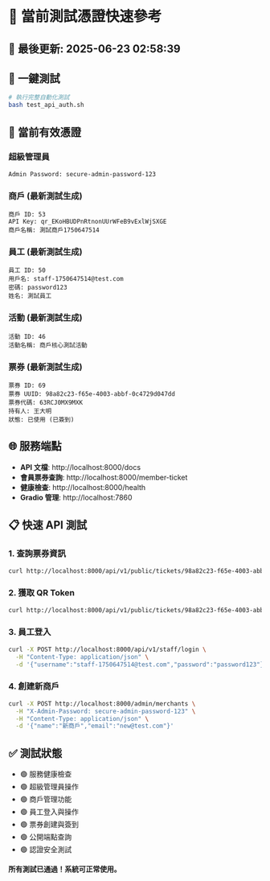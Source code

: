 # 🔐 當前測試憑證快速參考

## 📅 最後更新: 2025-06-23 02:58:39

## 🚀 一鍵測試
```bash
# 執行完整自動化測試
bash test_api_auth.sh
```

## 🔑 當前有效憑證

### 超級管理員
```
Admin Password: secure-admin-password-123
```

### 商戶 (最新測試生成)
```
商戶 ID: 53
API Key: qr_EKoHBUDPnRtnonUUrWFeB9vExlWjSXGE
商戶名稱: 測試商戶1750647514
```

### 員工 (最新測試生成)
```
員工 ID: 50
用戶名: staff-1750647514@test.com
密碼: password123
姓名: 測試員工
```

### 活動 (最新測試生成)
```
活動 ID: 46
活動名稱: 商戶核心測試活動
```

### 票券 (最新測試生成)
```
票券 ID: 69
票券 UUID: 98a82c23-f65e-4003-abbf-0c4729d047dd
票券代碼: 63RCJ0MX9MXK
持有人: 王大明
狀態: 已使用 (已簽到)
```

## 🌐 服務端點
- **API 文檔**: http://localhost:8000/docs
- **會員票券查詢**: http://localhost:8000/member-ticket
- **健康檢查**: http://localhost:8000/health
- **Gradio 管理**: http://localhost:7860

## 📋 快速 API 測試

### 1. 查詢票券資訊
```bash
curl http://localhost:8000/api/v1/public/tickets/98a82c23-f65e-4003-abbf-0c4729d047dd
```

### 2. 獲取 QR Token
```bash
curl http://localhost:8000/api/v1/public/tickets/98a82c23-f65e-4003-abbf-0c4729d047dd/qr-token
```

### 3. 員工登入
```bash
curl -X POST http://localhost:8000/api/v1/staff/login \
  -H "Content-Type: application/json" \
  -d '{"username":"staff-1750647514@test.com","password":"password123"}'
```

### 4. 創建新商戶
```bash
curl -X POST http://localhost:8000/admin/merchants \
  -H "X-Admin-Password: secure-admin-password-123" \
  -H "Content-Type: application/json" \
  -d '{"name":"新商戶","email":"new@test.com"}'
```

## ✅ 測試狀態
- 🟢 服務健康檢查
- 🟢 超級管理員操作  
- 🟢 商戶管理功能
- 🟢 員工登入與操作
- 🟢 票券創建與簽到
- 🟢 公開端點查詢
- 🟢 認證安全測試

**所有測試已通過！系統可正常使用。**
